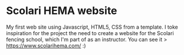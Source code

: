 # Scolari HEMA website
My first web site using Javascript, HTML5, CSS from a template. 
I toke inspiration for the project the need to create a website for the Scolari fencing school, which I'm part of as an instructor.
You can see it > https://www.scolarihema.com/
:)
